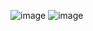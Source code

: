 ![image](https://github.com/trandung261o/database-Lab-exercises/assets/114976992/db550310-7594-433c-8f4f-7775c2ce242d)
![image](https://github.com/trandung261o/database-Lab-exercises/assets/114976992/031d6a3f-6e4d-4c18-ac21-fd5099f4ce75)

